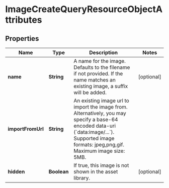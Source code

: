 # ImageCreateQueryResourceObjectAttributes

## Properties
Name | Type | Description | Notes
------------ | ------------- | ------------- | -------------
**name** | **String** | A name for the image.  Defaults to the filename if not provided.  If the name matches an existing image, a suffix will be added. |  [optional]
**importFromUrl** | **String** | An existing image url to import the image from. Alternatively, you may specify a base-64 encoded data-uri (&#x60;data:image/...&#x60;). Supported image formats: jpeg,png,gif. Maximum image size: 5MB. | 
**hidden** | **Boolean** | If true, this image is not shown in the asset library. |  [optional]
